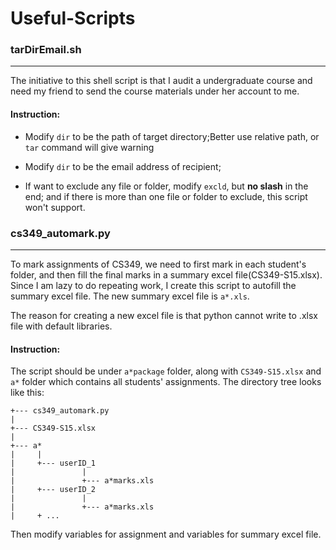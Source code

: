 # Useful-Scripts
### tarDirEmail.sh
___
The initiative to this shell script is that I audit a undergraduate course and need my friend to send the course materials under her account to me.
#### Instruction:
- Modify `dir` to be the path of target directory;Better use relative path, or `tar` command will give warning

- Modify `dir` to be the email address of recipient;

- If want to exclude any file or folder, modify `excld`, but **no slash** in the end; and if there is more than one file or folder to exclude, this script won't support.

### cs349_automark.py
___
To mark assignments of CS349, we need to first mark in each student's folder, and then fill the final marks in a summary excel file(CS349-S15.xlsx). Since I am lazy to do repeating work, I create this script to autofill the summary excel file. The new summary excel file is `a*.xls`. 

The reason for creating a new excel file is that python cannot write to .xlsx file with default libraries.
#### Instruction:
The script should be under `a*package` folder, along with `CS349-S15.xlsx` and `a*` folder which contains all students' assignments. The directory tree looks like this:

```
+--- cs349_automark.py
|
+--- CS349-S15.xlsx
|
+--- a*
|     |
|     +--- userID_1
|               |
|               +--- a*marks.xls
|     +--- userID_2
|               |
|               +--- a*marks.xls
|     + ...
```

Then modify variables for assignment and variables for summary excel file.

